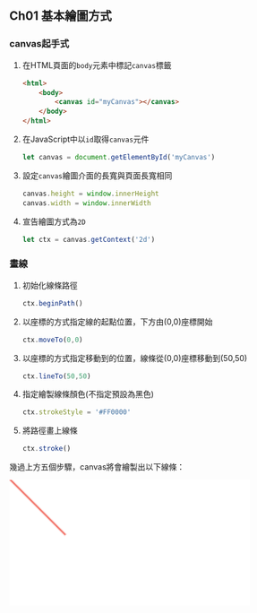 ## Ch01 基本繪圖方式

### canvas起手式
1. 在HTML頁面的`body`元素中標記`canvas`標籤
    ```html
    <html>
        <body>
            <canvas id="myCanvas"></canvas>
        </body>
    </html>
    ```
2. 在JavaScript中以`id`取得`canvas`元件
    ```javascript
    let canvas = document.getElementById('myCanvas')
    ```
3. 設定`canvas`繪圖介面的長寬與頁面長寬相同
    ```javascript
    canvas.height = window.innerHeight
    canvas.width = window.innerWidth
    ```
4. 宣告繪圖方式為`2D`
    ```javascript
    let ctx = canvas.getContext('2d')
    ```
### 畫線
1. 初始化線條路徑
    ```javascript
    ctx.beginPath()
    ```
2. 以座標的方式指定線的起點位置，下方由(0,0)座標開始
    ```javascript
    ctx.moveTo(0,0)
    ```
3. 以座標的方式指定移動到的位置，線條從(0,0)座標移動到(50,50)
    ```javascript
    ctx.lineTo(50,50)
    ```
4. 指定繪製線條顏色(不指定預設為黑色)
    ```javascript
    ctx.strokeStyle = '#FF0000'
    ```
5. 將路徑畫上線條
    ```javascript
    ctx.stroke()
    ```
幾過上方五個步驟，canvas將會繪製出以下線條：

![線條成品](image/line.png)
